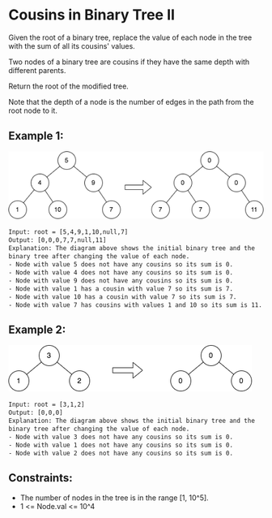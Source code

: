 # Cousins in Binary Tree II

Given the root of a binary tree, replace the value of each node in the tree with the sum of all its cousins' values.

Two nodes of a binary tree are cousins if they have the same depth with different parents.

Return the root of the modified tree.

Note that the depth of a node is the number of edges in the path from the root node to it.

## Example 1:

![Example 1](./images/ex1.png)

```
Input: root = [5,4,9,1,10,null,7]
Output: [0,0,0,7,7,null,11]
Explanation: The diagram above shows the initial binary tree and the binary tree after changing the value of each node.
- Node with value 5 does not have any cousins so its sum is 0.
- Node with value 4 does not have any cousins so its sum is 0.
- Node with value 9 does not have any cousins so its sum is 0.
- Node with value 1 has a cousin with value 7 so its sum is 7.
- Node with value 10 has a cousin with value 7 so its sum is 7.
- Node with value 7 has cousins with values 1 and 10 so its sum is 11.
```

## Example 2:

![Example 2](./images/ex2.png)

```
Input: root = [3,1,2]
Output: [0,0,0]
Explanation: The diagram above shows the initial binary tree and the binary tree after changing the value of each node.
- Node with value 3 does not have any cousins so its sum is 0.
- Node with value 1 does not have any cousins so its sum is 0.
- Node with value 2 does not have any cousins so its sum is 0.
```

## Constraints:

- The number of nodes in the tree is in the range [1, 10^5].
- 1 <= Node.val <= 10^4
